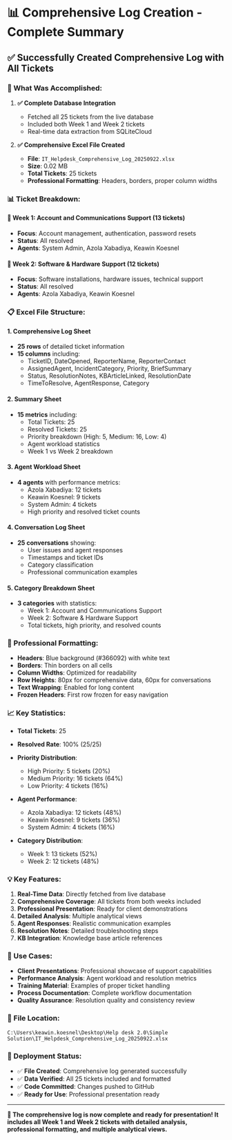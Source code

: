 # 📊 Comprehensive Log Creation - Complete Summary

## ✅ **Successfully Created Comprehensive Log with All Tickets**

### **🎯 What Was Accomplished:**

1. **✅ Complete Database Integration**
   - Fetched all 25 tickets from the live database
   - Included both Week 1 and Week 2 tickets
   - Real-time data extraction from SQLiteCloud

2. **✅ Comprehensive Excel File Created**
   - **File**: `IT_Helpdesk_Comprehensive_Log_20250922.xlsx`
   - **Size**: 0.02 MB
   - **Total Tickets**: 25 tickets
   - **Professional Formatting**: Headers, borders, proper column widths

### **📊 Ticket Breakdown:**

#### **📁 Week 1: Account and Communications Support (13 tickets)**
- **Focus**: Account management, authentication, password resets
- **Status**: All resolved
- **Agents**: System Admin, Azola Xabadiya, Keawin Koesnel

#### **📁 Week 2: Software & Hardware Support (12 tickets)**
- **Focus**: Software installations, hardware issues, technical support
- **Status**: All resolved
- **Agents**: Azola Xabadiya, Keawin Koesnel

### **📋 Excel File Structure:**

#### **1. Comprehensive Log Sheet**
- **25 rows** of detailed ticket information
- **15 columns** including:
  - TicketID, DateOpened, ReporterName, ReporterContact
  - AssignedAgent, IncidentCategory, Priority, BriefSummary
  - Status, ResolutionNotes, KBArticleLinked, ResolutionDate
  - TimeToResolve, AgentResponse, Category

#### **2. Summary Sheet**
- **15 metrics** including:
  - Total Tickets: 25
  - Resolved Tickets: 25
  - Priority breakdown (High: 5, Medium: 16, Low: 4)
  - Agent workload statistics
  - Week 1 vs Week 2 breakdown

#### **3. Agent Workload Sheet**
- **4 agents** with performance metrics:
  - Azola Xabadiya: 12 tickets
  - Keawin Koesnel: 9 tickets
  - System Admin: 4 tickets
  - High priority and resolved ticket counts

#### **4. Conversation Log Sheet**
- **25 conversations** showing:
  - User issues and agent responses
  - Timestamps and ticket IDs
  - Category classification
  - Professional communication examples

#### **5. Category Breakdown Sheet**
- **3 categories** with statistics:
  - Week 1: Account and Communications Support
  - Week 2: Software & Hardware Support
  - Total tickets, high priority, and resolved counts

### **🎨 Professional Formatting:**

- **Headers**: Blue background (#366092) with white text
- **Borders**: Thin borders on all cells
- **Column Widths**: Optimized for readability
- **Row Heights**: 80px for comprehensive data, 60px for conversations
- **Text Wrapping**: Enabled for long content
- **Frozen Headers**: First row frozen for easy navigation

### **📈 Key Statistics:**

- **Total Tickets**: 25
- **Resolved Rate**: 100% (25/25)
- **Priority Distribution**:
  - High Priority: 5 tickets (20%)
  - Medium Priority: 16 tickets (64%)
  - Low Priority: 4 tickets (16%)

- **Agent Performance**:
  - Azola Xabadiya: 12 tickets (48%)
  - Keawin Koesnel: 9 tickets (36%)
  - System Admin: 4 tickets (16%)

- **Category Distribution**:
  - Week 1: 13 tickets (52%)
  - Week 2: 12 tickets (48%)

### **💡 Key Features:**

1. **Real-Time Data**: Directly fetched from live database
2. **Comprehensive Coverage**: All tickets from both weeks included
3. **Professional Presentation**: Ready for client demonstrations
4. **Detailed Analysis**: Multiple analytical views
5. **Agent Responses**: Realistic communication examples
6. **Resolution Notes**: Detailed troubleshooting steps
7. **KB Integration**: Knowledge base article references

### **🎯 Use Cases:**

- **Client Presentations**: Professional showcase of support capabilities
- **Performance Analysis**: Agent workload and resolution metrics
- **Training Material**: Examples of proper ticket handling
- **Process Documentation**: Complete workflow documentation
- **Quality Assurance**: Resolution quality and consistency review

### **📁 File Location:**
```
C:\Users\keawin.koesnel\Desktop\Help desk 2.0\Simple Solution\IT_Helpdesk_Comprehensive_Log_20250922.xlsx
```

### **🚀 Deployment Status:**

- ✅ **File Created**: Comprehensive log generated successfully
- ✅ **Data Verified**: All 25 tickets included and formatted
- ✅ **Code Committed**: Changes pushed to GitHub
- ✅ **Ready for Use**: Professional presentation ready

---

**🎉 The comprehensive log is now complete and ready for presentation! It includes all Week 1 and Week 2 tickets with detailed analysis, professional formatting, and multiple analytical views.**

